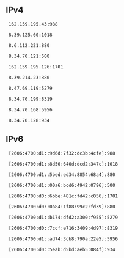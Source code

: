 ## IPv4
```
 162.159.195.43:988
```
```
 8.39.125.60:1018
```
```
 8.6.112.221:880
```
```
 8.34.70.121:500
```
```
 162.159.195.126:1701
```
```
 8.39.214.23:880
```
```
 8.47.69.119:5279
```
```
 8.34.70.199:8319
```
```
 8.34.70.168:5956
```
```
 8.34.70.128:934
```

## IPv6
```
 [2606:4700:d1::9d6d:7f32:dc3b:4cfe]:988
```
```
 [2606:4700:d1::8d50:640d:dcd2:347c]:1018
```
```
 [2606:4700:d1::5bed:ed34:8854:68a4]:880
```
```
 [2606:4700:d1::00a6:bcd6:4942:0796]:500
```
```
 [2606:4700:d0::6bbe:481c:fd42:c056]:1701
```
```
 [2606:4700:d0::0a84:1f88:99c2:fd39]:880
```
```
 [2606:4700:d1::b174:dfd2:a300:f955]:5279
```
```
 [2606:4700:d0::7ccf:e716:3409:4d97]:8319
```
```
 [2606:4700:d1::ad74:3cb8:790a:22e5]:5956
```
```
 [2606:4700:d0::5eab:d5bd:aeb5:084f]:934
```
